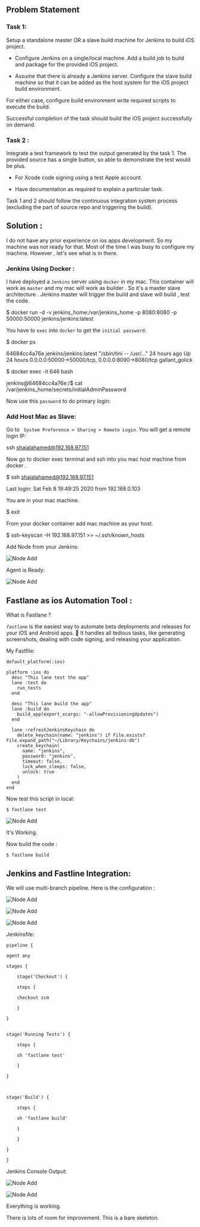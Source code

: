 ## Problem Statement

  

### Task 1:

  

Setup a standalone master OR a slave build machine for Jenkins to build iOS project.

* Configure Jenkins on a single/local machine. Add a build job to build and package for the provided iOS project.

* Assume that there is already a Jenkins server. Configure the slave build machine so that it can be added as the host system for the iOS project build environment.

For either case, configure build environment write required scripts to execute the build.

Successful completion of the task should build the iOS project successfully on demand.

  

### Task 2 :

Integrate a test framework to test the output generated by the task 1. The provided source has a single button, so able to demonstrate the test would be plus.

* For Xcode code signing using a test Apple account.

* Have documentation as required to explain a particular task.

Task 1 and 2 should follow the continuous integration system process (excluding the part of source repo and triggering the build).

  

## Solution :

  

I do not have any prior experience on ios apps development. So my machine was not ready for that. Most of the time I was busy to configure my machine. However , let's see what is in there.

  

### Jenkins Using Docker :

  

I have deployed a `Jenkins` server using `docker` in my mac. This container will work as `master` and my mac will work as builder . So it's a master slave architecture . Jenkins master will trigger the build and slave will build , test the code.

  

$ docker run -d -v jenkins_home:/var/jenkins_home -p 8080:8080 -p 50000:50000 jenkins/jenkins:latest

  

You have to `exec` into `docker` to get the `initial password`:

  

$ docker ps

64684cc4a76e jenkins/jenkins:latest "/sbin/tini -- /usr/…" 24 hours ago Up 24 hours 0.0.0.0:50000->50000/tcp, 0.0.0.0:8090->8080/tcp gallant_golick

$ docker exec -it 646 bash

jenkins@64684cc4a76e:/$ cat /var/jenkins_home/secrets/initialAdminPassword

  

Now use this `password` to do primary login:

  

### Add Host Mac as Slave:

  

Go to ` System Preference > Sharing > Remote Login`. You will get a remote login IP:

  

ssh shajalahamed@192.168.97.151

Now go to docker exec terminal and ssh into you mac host machine from docker .

  

$ ssh shajalahamed@192.168.97.151

Last login: Sat Feb 8 19:49:25 2020 from 192.168.0.103

  

You are in your mac machine.

  

$ exit

  
  

From your docker container add mac machine as your host.

$ ssh-keyscan -H 192.168.97.151 >> ~/.ssh/known_hosts

  

Add Node from your Jenkins:

  

![Node Add](https://github.com/shajalahamedcse/anyconnect-ios/blob/master/images/slave_configure.png)

  

Agent is Ready:

  

![Node Add](https://github.com/shajalahamedcse/anyconnect-ios/blob/master/images/agent.png)

  
  

## Fastlane as ios Automation Tool :

What is Fastlane ?

_`fastlane`_ is the easiest way to automate beta deployments and releases for your iOS and Android apps. 🚀 It handles all tedious tasks, like generating screenshots, dealing with code signing, and releasing your application.

My Fastfile:

	
	default_platform(:ios)

	platform :ios do
	  desc "This lane test the app"
	  lane :test do
	    run_tests
	  end

	  desc "This lane build the app"
	  lane :build do
	    build_app(export_xcargs: "-allowProvisioningUpdates")
	  end

	  lane :refreshJenkinsKeychain do
	    delete_keychain(name: "jenkins") if File.exists? File.expand_path("~/Library/Keychains/jenkins-db")
	    create_keychain(
	      name: "jenkins",
	      password: "jenkins",
	      timeout: false,
	      lock_when_sleeps: false,
	      unlock: true
	    )
	  end
	end

Now test this script in local:

	$ fastlane test


![Node Add](https://github.com/shajalahamedcse/anyconnect-ios/blob/master/images/test.png)

It's Working.

Now build the code :

	$ fastlane build

## Jenkins and Fastline Integration:

We will use multi-branch pipeline. Here is the configuration :

![Node Add](https://github.com/shajalahamedcse/anyconnect-ios/blob/master/images/jenkins1.png)

![Node Add](https://github.com/shajalahamedcse/anyconnect-ios/blob/master/images/jenkins2.png)

![Node Add](https://github.com/shajalahamedcse/anyconnect-ios/blob/master/images/jenkins3.png)


Jenkinsfile:

	  

	pipeline {

	agent any

	stages {

		stage('Checkout') {

		steps {

		checkout scm

		}

	}
 

	stage('Running Tests') {

		steps {

		sh 'fastlane test'

		}

	}

	  

	stage('Build') {

		steps {

		sh 'fastlane build'

		}

		}

	}

	}



Jenkins Console Output:

![Node Add](https://github.com/shajalahamedcse/anyconnect-ios/blob/master/images/build1.png)

  

![Node Add](https://github.com/shajalahamedcse/anyconnect-ios/blob/master/images/build2.png)


Everything is working.


There is lots of room for improvement. This is a bare skeleton.